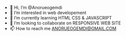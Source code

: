 - 👋 Hi, I’m @Anorueogemdi
- 👀 I’m interested in web developement
- 🌱 I’m currently learning HTML CSS & JAVASCRIPT
- 💞️ I’m looking to collaborate on RESPONSIVE WEB SITE
- 📫 How to reach me ANORUEOGEMDI@GMAIL.COM

<!---
Anorueogemdi/Anorueogemdi is a ✨ special ✨ repository because its `README.md` (this file) appears on your GitHub profile.
You can click the Preview link to take a look at your changes.
--->
